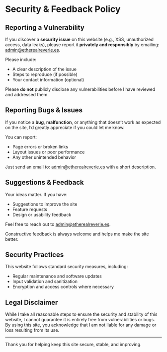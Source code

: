 # Security & Feedback Policy

## Reporting a Vulnerability

If you discover a **security issue** on this website (e.g., XSS, unauthorized access, data leaks), please report it **privately and responsibly** by emailing: admin@etherealreverie.es.

Please include:

- A clear description of the issue  
- Steps to reproduce (if possible)  
- Your contact information (optional)

Please **do not** publicly disclose any vulnerabilities before I have reviewed and addressed them.

## Reporting Bugs & Issues

If you notice a **bug**, **malfunction**, or anything that doesn’t work as expected on the site, I’d greatly appreciate if you could let me know.

You can report:

- Page errors or broken links  
- Layout issues or poor performance  
- Any other unintended behavior  

Just send an email to: admin@etherealreverie.es with a short description.

## Suggestions & Feedback

Your ideas matter. If you have:

- Suggestions to improve the site  
- Feature requests  
- Design or usability feedback  

Feel free to reach out to admin@etherealreverie.es.

Constructive feedback is always welcome and helps me make the site better.

## Security Practices

This website follows standard security measures, including:

- Regular maintenance and software updates  
- Input validation and sanitization  
- Encryption and access controls where necessary  

## Legal Disclaimer

While I take all reasonable steps to ensure the security and stability of this website, I cannot guarantee it is entirely free from vulnerabilities or bugs.  
By using this site, you acknowledge that I am not liable for any damage or loss resulting from its use.

---

Thank you for helping keep this site secure, stable, and improving.
